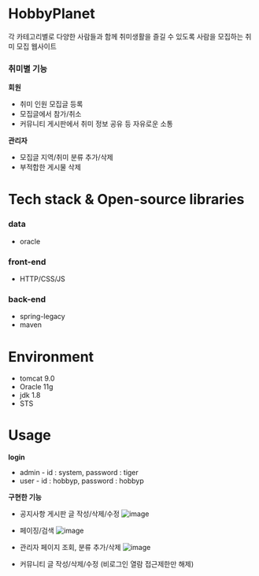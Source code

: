 # HobbyPlanet
각 카테고리별로 다양한 사람들과 함께 취미생활을 즐길 수 있도록 사람을 모집하는 취미 모집 웹사이트
### 취미별 기능
**회원**
- 취미 인원 모집글 등록
- 모집글에서 참가/취소
- 커뮤니티 게시판에서 취미 정보 공유 등 자유로운 소통

**관리자**
- 모집글 지역/취미 분류 추가/삭제
- 부적합한 게시물 삭제
# Tech stack & Open-source libraries
### data
- oracle
### front-end
- HTTP/CSS/JS
### back-end
- spring-legacy
- maven
# Environment
- tomcat 9.0
- Oracle 11g
- jdk 1.8
- STS
# Usage
**login**
- admin - id : system, password : tiger
- user - id : hobbyp, password : hobbyp

**구현한 기능**
- 공지사항 게시판 글 작성/삭제/수정
![image](https://user-images.githubusercontent.com/113487440/199936344-805d12be-1f7d-4254-ae52-ef11e2e1fb1e.png)

- 페이징/검색
![image](https://user-images.githubusercontent.com/113487440/199935387-21240718-6155-4261-8937-e6ab7688fc5d.png)

- 관리자 페이지 조회, 분류 추가/삭제
![image](https://user-images.githubusercontent.com/113487440/199936568-a3dc51b1-1f75-4211-ac71-25641b2c15dd.png)

- 커뮤니티 글 작성/삭제/수정 (비로그인 열람 접근제한만 해제)
